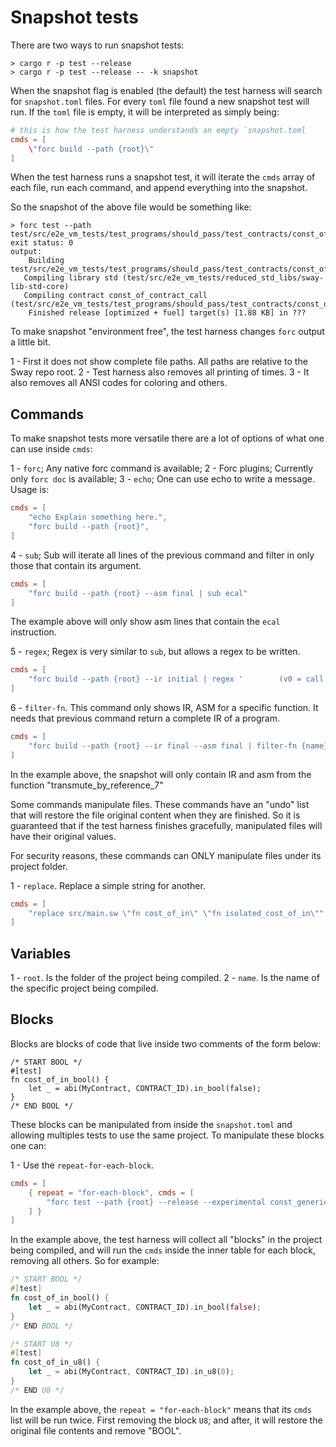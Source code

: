 # Snapshot tests

There are two ways to run snapshot tests:

```
> cargo r -p test --release
> cargo r -p test --release -- -k snapshot
```

When the snapshot flag is enabled (the default) the test harness will search for `snapshot.toml` files. For every `toml` file found a new snapshot test will run. If the `toml` file is empty, it will be interpreted as simply being:

```toml
# this is how the test harness understands an empty `snapshot.toml
cmds = [
    \"forc build --path {root}\"
]
```

When the test harness runs a snapshot test, it will iterate the `cmds` array of each file, run each command, and append everything into the snapshot.

So the snapshot of the above file would be something like:

```
> forc test --path test/src/e2e_vm_tests/test_programs/should_pass/test_contracts/const_of_contract_call
exit status: 0
output:
    Building test/src/e2e_vm_tests/test_programs/should_pass/test_contracts/const_of_contract_call
   Compiling library std (test/src/e2e_vm_tests/reduced_std_libs/sway-lib-std-core)
   Compiling contract const_of_contract_call (test/src/e2e_vm_tests/test_programs/should_pass/test_contracts/const_of_contract_call)
    Finished release [optimized + fuel] target(s) [1.88 KB] in ???
```

To make snapshot "environment free", the test harness changes `forc` output a little bit.

1 - First it does not show complete file paths. All paths are relative to the Sway repo root.
2 - Test harness also removes all printing of times.
3 - It also removes all ANSI codes for coloring and others.

## Commands

To make snapshot tests more versatile there are a lot of options of what one can use inside `cmds`:

1 - `forc`; Any native forc command is available;
2 - Forc plugins; Currently only `forc doc` is available;
3 - `echo`; One can use echo to write a message. Usage is:

```toml
cmds = [
    "echo Explain something here.",
    "forc build --path {root}",
]
```

4 - `sub`; Sub will iterate all lines of the previous command and filter in only those that contain its argument.

```toml
cmds = [
    "forc build --path {root} --asm final | sub ecal"
]
```

The example above will only show asm lines that contain the `ecal` instruction.

5 - `regex`; Regex is very similar to `sub`, but allows a regex to be written.

```toml
cmds = [
    "forc build --path {root} --ir initial | regex '        (v0 = call call|v0 = const|v1 = const|revert)'"
]
```

6 - `filter-fn`. This command only shows IR, ASM for a specific function. It needs that previous command return a complete IR of a program. 

```toml
cmds = [
    "forc build --path {root} --ir final --asm final | filter-fn {name} transmute_by_reference_7",
]
```

In the example above, the snapshot will only contain IR and asm from the function "transmute_by_reference_7"

Some commands manipulate files. These commands have an "undo" list that will restore the file original content when they are finished.
So it is guaranteed that if the test harness finishes gracefully, manipulated files will have their original values.

For security reasons, these commands can ONLY manipulate files under its project folder.

1 - `replace`. Replace a simple string for another.

```toml
cmds = [
    "replace src/main.sw \"fn cost_of_in\" \"fn isolated_cost_of_in\"",
]
```

## Variables

1 - `root`. Is the folder of the project being compiled.
2 - `name`. Is the name of the specific project being compiled.

## Blocks

Blocks are blocks of code that live inside two comments of the form below:

```sway
/* START BOOL */
#[test]
fn cost_of_in_bool() {
    let _ = abi(MyContract, CONTRACT_ID).in_bool(false);
}
/* END BOOL */
```

These blocks can be manipulated from inside the `snapshot.toml` and allowing multiples tests to use the same project.
To manipulate these blocks one can:

1 - Use the `repeat-for-each-block`. 

```toml
cmds = [
    { repeat = "for-each-block", cmds = [
        "forc test --path {root} --release --experimental const_generics"
    ] }
]
```

In the example above, the test harness will collect all "blocks" in the project being compiled, and will run the `cmds` inside the inner table for each block, removing all others. So for example:

```rust
/* START BOOL */
#[test]
fn cost_of_in_bool() {
    let _ = abi(MyContract, CONTRACT_ID).in_bool(false);
}
/* END BOOL */

/* START U8 */
#[test]
fn cost_of_in_u8() {
    let _ = abi(MyContract, CONTRACT_ID).in_u8(0);
}
/* END U8 */
```

In the example above, the `repeat = "for-each-block"` means that its `cmds` list will be run twice. First removing the block `U8`; and after, it will restore the original file contents and remove "BOOL".

